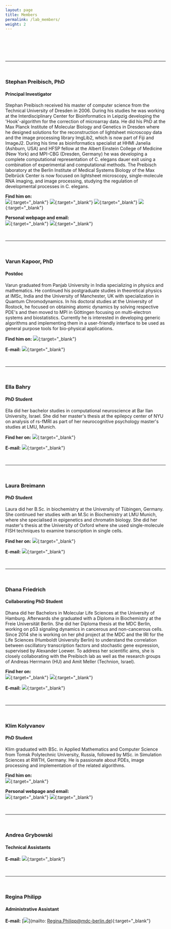 ```yaml
---
layout: page
title: Members
permalink: /lab_members/
weight: 2
---
```




<img src="" class="member-img-small img-stephan" onclick="scroll_down('stephan');"/>
<img src="" class="member-img-small img-varun" onclick="scroll_down('varun');"/>
<img src="" class="member-img-small img-ella" onclick="scroll_down('ella');"/>
<img src="" class="member-img-small img-laura" onclick="scroll_down('laura');"/>
<img src="" class="member-img-small img-dhana" onclick="scroll_down('dhana');"/>
<img src="" class="member-img-small img-klim" onclick="scroll_down('klim');"/>
<img src="" class="member-img-small img-andrea" onclick="scroll_down('andrea');"/>


<br/><br/>

---------------------------------------
<br/>

<div class="row stephan">

  <div class="col-xs-3">
    <img src="" class="member-img img-stephan"/>
  </div>

  <div class="col-xs-9" markdown="1">

### Stephan Preibisch, PhD

#### Principal Investigator

Stephan Preibisch received his master of computer science from the Technical University of Dresden in 2006. During his studies he was working at the Interdisciplinary Center for Bioinformatics in Leipzig developing the 'Hook'-algorithm for the correction of microarray data. He did his PhD at the Max Planck Institute of Molecular Biology and Genetics in Dresden where he designed solutions for the reconstruction of lightsheet microscopy data and the image processing library ImgLib2, which is now part of Fiji and ImageJ2. During his time as bioinformatics specialist at HHMI Janelia (Ashburn, USA) and HFSP fellow at the Albert Einstein College of Medicine (New York) and MPI-CBG (Dresden, Germany) he was developing a complete computational representation of C. elegans dauer exit using a combination of experimental and computational methods. The Preibisch laboratory at the Berlin Institute of Medical Systems Biology of the Max Delbrück Center is now focused on lightsheet microscopy, single-molecule RNA imaging, and image processing, studying the regulation of developmental processes in C. elegans.

**Find him on:**  
[<img src="http://i.imgur.com/oxJIrNq.png">](https://twitter.com/preibischs){:target="_blank"}
[<img src="http://i.imgur.com/Nt4ZEqC.png">](https://www.youtube.com/channel/UCUOeVtJdFsOddNJCZGmgm3g){:target="_blank"}
[<img src="http://i.imgur.com/NaATgAs.png">](https://github.com/StephanPreibisch){:target="_blank"}
[<img src="http://i.imgur.com/rRWygl5.png">](https://de.linkedin.com/in/stephan-preibisch-009a1a4){:target="_blank"}

**Personal webpage and email:**  
[<img src="http://i.imgur.com/65OpIvc.png">](http://www.preibisch.net){:target="_blank"}
[<img src="http://i.imgur.com/ctzrCqr.png">](mailto:stephan.preibisch@mdc-berlin.de){:target="_blank"}

  </div>
</div>

<br>

---------------------------------------

<br>

<div class="row varun">

  <div class="col-xs-3">
    <img src="" class="member-img img-varun"/>
  </div>

  <div class="col-xs-9" markdown="1">


### Varun Kapoor, PhD

#### Postdoc

Varun graduated from Panjab University in India specializing in physics and mathematics. He continued his postgraduate studies in theoretical physics at IMSc, India and the University of Manchester, UK with specialization in Quantum Chromodynamics. In his doctoral studies at the University of Rostock, he focused on obtaining atomic dynamics by solving respective PDE's and then moved to MPI in Göttingen focusing on multi-electron systems and biostatistics. Currently he is interested in developing generic algorithms and implementing them in a user-friendly interface to be used as general purpose tools for bio-physical applications.

**Find him on:**
[<img src="http://i.imgur.com/NaATgAs.png">](https://github.com/kapoorlab){:target="_blank"}

**E-mail:** [<img src="http://i.imgur.com/ctzrCqr.png">](mailto:Varun.Kapoor@mdc-berlin.de){:target="_blank"}


  </div>
</div>

<br>

---------------------------------------

<br>

<div class="row ella">

  <div class="col-xs-3">
    <img src="" class="member-img img-ella"/>
  </div>

  <div class="col-xs-9" markdown="1">


### Ella Bahry

#### PhD Student

Ella did her bachelor studies in computational neuroscience at Bar Ilan University, Israel. She did her master's thesis at the epilepcy center of NYU on analysis of rs-fMRI as part of her neurocognitive psychology master's studies at LMU, Munich.

**Find her on:**
[<img src="http://i.imgur.com/NaATgAs.png">](https://github.com/bellonet){:target="_blank"}

**E-mail:** [<img src="http://i.imgur.com/ctzrCqr.png">](mailto:ella.bahry@mdc-berlin.de){:target="_blank"}

  </div>
</div>

<br>

---------------------------------------

<br>

<div class="row laura">

  <div class="col-xs-3">
    <img src="" class="member-img img-laura"/>
  </div>

  <div class="col-xs-9" markdown="1">


### Laura Breimann

#### PhD Student

Laura did her B.Sc. in biochemistry at the University of Tübingen, Germany. She continued her studies with an M.Sc in Biochemistry at LMU Munich, where she specialised in epigenetics and chromatin biology. She did her master's thesis at the University of Oxford where she used single-molecule FISH techniques to examine transcription in single cells.

**Find her on:**
[<img src="http://i.imgur.com/HQdLAxp.png">](https://www.researchgate.net/profile/Laura_Breimann){:target="_blank"}

**E-mail:** [<img src="http://i.imgur.com/ctzrCqr.png">](mailto:laura.breimann@mdc-berlin.de){:target="_blank"}

  </div>
</div>

<br>

---------------------------------------

<br>

<div class="row dhana">

  <div class="col-xs-3">
    <img src="" class="member-img img-dhana"/>
  </div>

  <div class="col-xs-9" markdown="1">


### Dhana Friedrich

#### Collaborating PhD Student

Dhana did her Bachelors in Molecular Life Sciences at the University of Hamburg. Afterwards she graduated with a Diploma in Biochemistry at the Freie Universität Berlin. She did her Diploma thesis at the MDC Berlin, working on p53 signaling dynamics in cancerous and non-cancerous cells. Since 2014 she is working on her phd project at the MDC and the IRI for the Life Sciences (Humboldt University Berlin) to understand the correlation between oscillatory transcription factors and stochastic gene expression, supervised by Alexander Loewer. To address her scientific aims, she is closely collaborating with the Preibisch lab as well as the research groups of Andreas Herrmann (HU) and Amit Meller (Technion, Israel).

**Find her on:**  
[<img src="http://i.imgur.com/rRWygl5.png">](https://de.linkedin.com/in/dhana-friedrich-81882b101){:target="_blank"}
[<img src="http://i.imgur.com/HQdLAxp.png">](https://www.researchgate.net/profile/Dhana_Friedrich){:target="_blank"}

**E-mail:** [<img src="http://i.imgur.com/ctzrCqr.png">](mailto:Dhana.Friedrich@mdc-berlin.de){:target="_blank"}

  </div>
</div>

<br>

---------------------------------------

<br>

<div class="row klim">

  <div class="col-xs-3">
    <img src="" class="member-img img-klim"/>
  </div>

  <div class="col-xs-9" markdown="1">

### Klim Kolyvanov

#### PhD Student

Klim graduated with BSc. in Applied Mathematics and Computer Science from Tomsk Polytechnic University, Russia, followed by MSc. in Simulation Sciences at RWTH, Germany. He is passionate about PDEs, image processing and implementation of the related algorithms.

**Find him on:**  
[<img src="http://i.imgur.com/NaATgAs.png">](https://github.com/milkyklim){:target="_blank"}

**Personal webpage and email:**  
[<img src="http://i.imgur.com/65OpIvc.png">](http://milkyklim.com){:target="_blank"}
[<img src="http://i.imgur.com/ctzrCqr.png">](mailto:klim.kolyvanov@mdc-berlin.de){:target="_blank"}

  </div>
</div>

<br>

---------------------------------------

<br>

<div class="row andrea">

  <div class="col-xs-3">
    <img src="" class="member-img img-andrea laa">
  </div>

  <div class="col-xs-9" markdown="1">


### Andrea Grybowski

#### Technical Assistants

**E-mail:** [<img src="http://i.imgur.com/ctzrCqr.png">](mailto:andrea.grybowski@mdc-berlin.de){:target="_blank"}

  </div>
</div>

<br>

---------------------------------------

<br>

<div class="row">

  <div class="col-xs-3">
    <!-- <img src="" alt="Regina Philipp" class="member-img"/> -->
  </div>

  <div class="col-xs-9" markdown="1">


### Regina Philipp

#### Administrative Assistant

**E-mail:** [<img src="http://i.imgur.com/ctzrCqr.png">](mailto: Regina.Philipp@mdc-berlin.de){:target="_blank"}

  </div>
</div>

<br>

<script src="https://ajax.googleapis.com/ajax/libs/jquery/1.11.0/jquery.min.js"></script>
<script>
$('.img-stephan').attr({src: "http://i.imgur.com/J4zjb7R.png", alt: "Stephan Preibisch"});
$('.img-varun').attr({src: "http://i.imgur.com/mUxe9VD.jpg", alt: "Varun Kapoor"});
$('.img-ella').attr({src: "http://i.imgur.com/h4sMUr2.jpg", alt: "Ella Bahry"});
$('.img-laura').attr({src: "http://i.imgur.com/jlvMGMA.jpg", alt: "Laura Breimann"});
$('.img-dhana').attr({src: "http://i.imgur.com/YI5I3ls.jpg", alt: "Dhana Friedrich"});
$('.img-klim').attr({src: "http://i.imgur.com/6KL6rbH.jpg", alt: "Klim Kolyvanov"});
$('.img-andrea').attr({src: "http://i.imgur.com/yi80S2r.jpg", alt: "Andrea Grybowski"});

function scroll_down(member_name) {
      $('html,body').animate({
        scrollTop: $("."+member_name).offset().top},
        'slow');
};
</script>  

